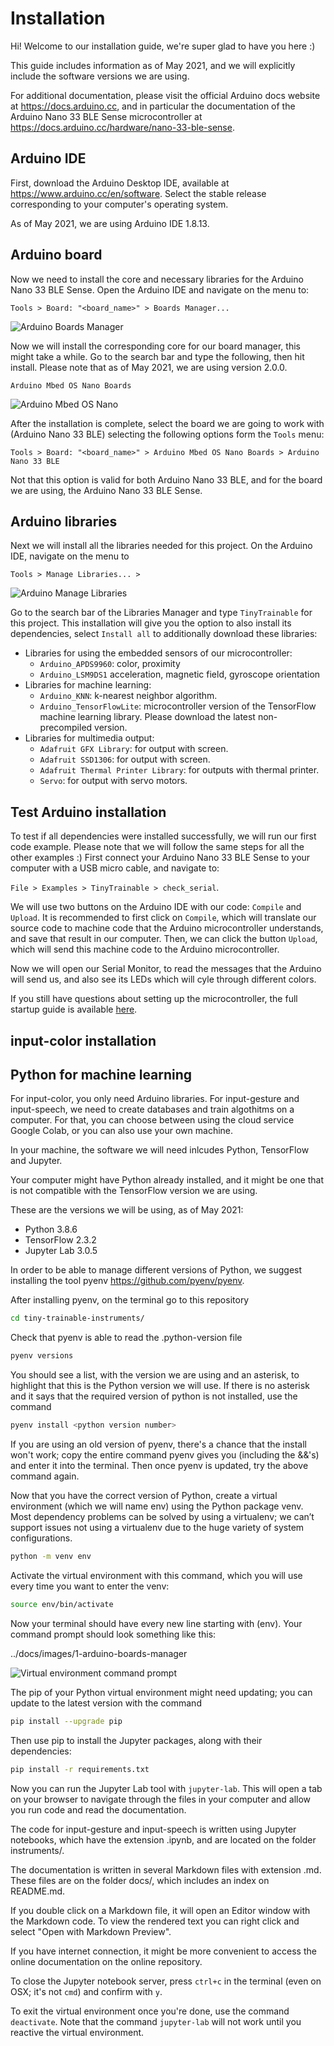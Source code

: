# Installation

Hi! Welcome to our installation guide, we're super glad to have you here :)

This guide includes information as of May 2021, and we will explicitly include the software versions we are using.

For additional documentation, please visit the official Arduino docs website at https://docs.arduino.cc, and in particular the documentation of the Arduino Nano 33 BLE Sense microcontroller at https://docs.arduino.cc/hardware/nano-33-ble-sense.

## Arduino IDE

First, download the Arduino Desktop IDE, available at https://www.arduino.cc/en/software. Select the stable release corresponding to your computer's operating system.

As of May 2021, we are using Arduino IDE 1.8.13.

## Arduino board

Now we need to install the core and necessary libraries for the Arduino Nano 33 BLE Sense. Open the Arduino IDE and navigate on the menu to:

```
Tools > Board: "<board_name>" > Boards Manager...
```

![Arduino Boards Manager](../docs/images/1-arduino-boards-manager.png "Arduino Boards Manager")

<!-- Guillermo: this image may induce to confusion since it already says Board: "Arduino Nano 33 BLE", and we are supposedly installing it -->

Now we will install the corresponding core for our board manager, this might take a while. Go to the search bar and type the following, then hit install. Please note that as of May 2021, we are using version 2.0.0.

```
Arduino Mbed OS Nano Boards
```

![Arduino Mbed OS Nano](../docs/images/1-arduino-mbed-os-nano.png "Arduino Mbed OS Nano")

After the installation is complete, select the board we are going to work with (Arduino Nano 33 BLE) selecting the following options form the `Tools` menu:

```
Tools > Board: "<board_name>" > Arduino Mbed OS Nano Boards > Arduino Nano 33 BLE
```

Not that this option is valid for both Arduino Nano 33 BLE, and for the board we are using, the Arduino Nano 33 BLE Sense.

## Arduino libraries

Next we will install all the libraries needed for this project. On the Arduino IDE, navigate on the menu to

```
Tools > Manage Libraries... >
```

![Arduino Manage Libraries](../docs/images/1-arduino-manage-libraries.png "Arduino Manage Libraries")

Go to the search bar of the Libraries Manager and type `TinyTrainable` for this project. This installation will give you the option to also install its dependencies, select `Install all` to additionally download these libraries:

<!-- Guillermo: What version to install? I'd also add a picture of the library entry on the library manager.-->

* Libraries for using the embedded sensors of our microcontroller:
    * `Arduino_APDS9960`: color, proximity
    * `Arduino_LSM9DS1` acceleration, magnetic field, gyroscope orientation
* Libraries for machine learning:
    * `Arduino_KNN`: k-nearest neighbor algorithm.
    * `Arduino_TensorFlowLite`: microcontroller version of the TensorFlow machine learning library. Please download the latest non-precompiled version.
* Libraries for multimedia output:
    * `Adafruit GFX Library`: for output with screen.
    * `Adafruit SSD1306`: for output with screen.
    * `Adafruit Thermal Printer Library`: for outputs with thermal printer.
    * `Servo`: for output with servo motors.

## Test Arduino installation

To test if all dependencies were installed successfully, we will run our first code example. Please note that we will follow the same steps for all the other examples :) First connect your Arduino Nano 33 BLE Sense to your computer with a USB micro cable, and navigate to:

`File > Examples > TinyTrainable > check_serial`.

<!-- In my case I didn't find any example called check_serial, but one called inst0_serial -->

We will use two buttons on the Arduino IDE with our code: `Compile` and `Upload`. It is recommended to first click on `Compile`, which will translate our source code to machine code that the Arduino microcontroller understands, and save that result in our computer. Then, we can click the button `Upload`, which will send this machine code to the Arduino microcontroller.

Now we will open our Serial Monitor, to read the messages that the Arduino will send us, and also see its LEDs which will cyle through different colors.

If you still have questions about setting up the microcontroller, the full startup guide is available [here](https://www.arduino.cc/en/Guide/NANO33BLESense).



## input-color installation


## Python for machine learning

For input-color, you only need Arduino libraries. For input-gesture and input-speech, we need to create databases and train algothitms on a computer. For that, you can choose between using the cloud service Google Colab, or you can also use your own machine.

<!-- May be worth to explain what input-color, input-gesture and input-speech are, how the examples are organized, etc. -->

In your machine, the software we will need inlcudes Python, TensorFlow and Jupyter.

Your computer might have Python already installed, and it might be one that is not compatible with the TensorFlow version we are using.

These are the versions we will be using, as of May 2021:

* Python 3.8.6
* TensorFlow 2.3.2
* Jupyter Lab 3.0.5

In order to be able to manage different versions of Python, we suggest installing the tool pyenv https://github.com/pyenv/pyenv.

After installing pyenv, on the terminal go to this repository

```bash
cd tiny-trainable-instruments/
```

Check that pyenv is able to read the .python-version file

```bash
pyenv versions
```

You should see a list, with the version we are using and an asterisk, to highlight that this is the Python version we will use. If there is no asterisk and it says that the required version of python is not installed, use the command

```bash
pyenv install <python version number>
```

If you are using an old version of pyenv, there's a chance that the install won't work; copy the entire command pyenv gives you (including the &&'s) and enter it into the terminal. Then once pyenv is updated, try the above command again.

Now that you have the correct version of Python, create a virtual environment (which we will name env) using the Python package venv. Most dependency problems can be solved by using a virtualenv; we can’t support issues not using a virtualenv due to the huge variety of system configurations.

```bash
python -m venv env
```

Activate the virtual environment with this command, which you will use every time you want to enter the venv:

```bash
source env/bin/activate
```

Now your terminal should have every new line starting with (env). Your command prompt should look something like this:

../docs/images/1-arduino-boards-manager

![Virtual environment command prompt](../docs/images/1-venv-activation.png "Activating virtual environment")

The pip of your Python virtual environment might need updating; you can update to the latest version with the command

```bash
pip install --upgrade pip
```

Then use pip to install the Jupyter packages, along with their dependencies:

```bash
pip install -r requirements.txt
```

Now you can run the Jupyter Lab tool with `jupyter-lab`. This will open a tab on your browser to navigate through the files in your computer and allow you run code and read the documentation.

The code for input-gesture and input-speech is written using Jupyter notebooks, which have the extension .ipynb, and are located on the folder instruments/.

The documentation is written in several Markdown files with extension .md. These files are on the folder docs/, which includes an index on README.md.

If you double click on a Markdown file, it will open an Editor window with the Markdown code. To view the rendered text you can right click and select "Open with Markdown Preview".

If you have internet connection, it might be more convenient to access the online documentation on the online repository.

To close the Jupyter notebook server, press `ctrl+c` in the terminal (even on OSX; it's not `cmd`) and confirm with `y`.

To exit the virtual environment once you're done, use the command `deactivate`. Note that the command `jupyter-lab` will not work until you reactive the virtual environment.

